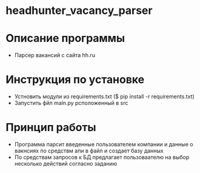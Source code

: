 # headhunter_vacancy_parser
# Описание программы
- Парсер вакансий с сайта hh.ru

# Инструкция по установке
- Устновить модули из requirements.txt ($ pip install -r requirements.txt)
- Запустить фйл main.py рсположенный в src
  
# Принцип работы
- Программа парсит введенные пользователем компании и данные о вакнсиях по средствм апи в файл и создает базу данных
- По средствам запросов к БД предлагает пользоваателю на выбор несколько действий согласно заданию
  
